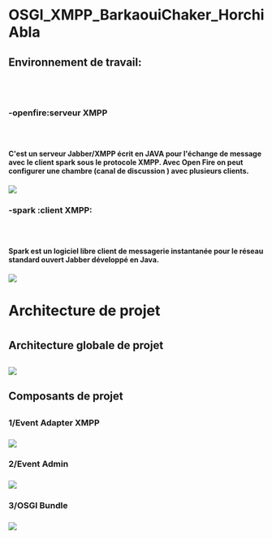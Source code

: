 # OSGI_XMPP_BarkaouiChaker_HorchiAbla


<h2>Environnement de travail: <h2/>
<br/>

<h3>-openfire:serveur XMPP <h3/><br/>
<h4>C'est un serveur Jabber/XMPP écrit en JAVA pour l'échange de message avec le client spark sous le protocole XMPP.
Avec Open Fire on peut configurer une chambre (canal de discussion ) avec plusieurs clients.<h4/>
<img src="https://docs.geoserver.org/latest/en/user/_images/openfire002.jpg"/>

<h3>-spark :client XMPP:<h3/> <br/>
<h4>Spark est un logiciel libre client de messagerie instantanée pour le réseau standard ouvert Jabber développé en Java.<h4/>
<img src="https://upload.wikimedia.org/wikipedia/commons/9/97/SL07_Spark.png"/>

<h1>Architecture de projet <h1/>
<h2>Architecture globale de projet <h2/>
<img src="https://jaxenter.com/wp-content/uploads/2016/02/abbildung-2-768x189.png"/>
<h2>Composants de projet<h2/>
<h3>1/Event Adapter XMPP <h3/>
<img src="https://www.researchgate.net/profile/Khalifa_Toumi/publication/224084137/figure/fig1/AS:668966825508875@1536505528874/Portal-architecture-The-OSGi-8-platform-is-devoted-to-the-deployment-and-the_Q640.jpg"/>

<h3>2/Event Admin <h3/>
<img src="https://enroute.osgi.org/img/services/org.osgi.service.event.overview.png"/>
<h3>3/OSGI Bundle<h3/>
<img src="https://encrypted-tbn0.gstatic.com/images?q=tbn:ANd9GcRxHhQtdpflWMOMY6A9M2gFAErDC56MkRNCAA&usqp=CAU"/>

